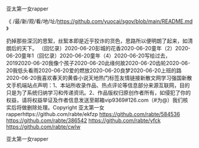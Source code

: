 
亚太第一女rapper




《 /最/新/观/看/地/址/https://github.com/yuocai/sgov/blob/main/README.md 》




扔掉那些深沉的思絮，丝絮本即是近乎狡诈的货色，思路所以便明朗了起来，如清朗后的天下。
（回忆录）2020-06-20彭城的花香2020-06-20童年（2）2020-06-20童年1（回忆录）2020-06-20童年（4）2020-06-20写给过去，20192020-06-20我像个孩子2020-06-20此缘何故2020-06-20齿轮2020-06-20我低头看雨2020-06-20爱的燃放2020-06-20良梦2020-06-20上班的路2020-06-20我喜欢春天的黄昏小说天地热门标签友情链接新散文网学习强国新散文手机端站点声明：1、本站所收录作品、热点评论等信息部分来源互联网，目的只是为了系统归纳学习和传递资讯。2、作品版权归原创作者所有，如侵犯了你的权益，请将权益举证及作者信息发送至邮箱vip9369#126.com（#为@）我们核实后将做删除处理。Copyright
亚太第一女rapperhttps://github.com/rabte/ekfzp
https://github.com/rabte/584536
https://github.com/rabte/386542
https://github.com/rabte/yfck
https://github.com/rabte/cwlw





亚太第一女rapper
